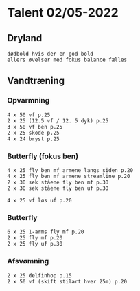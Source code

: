 # Talent 02/05-2022

## Dryland
    dødbold hvis der en god bold
    ellers øvelser med fokus balance fælles

## Vandtræning
### Opvarmning
    4 x 50 vf p.25
    2 x 25 (12.5 vf / 12. 5 dyk) p.25
    3 x 50 vf ben p.25
    2 x 25 skode p.25
    4 x 24 bryst p.25

### Butterfly (fokus ben)
    4 x 25 fly ben mf armene langs siden p.20
    4 x 25 fly ben mf armene streamline p.20
    2 x 30 sek ståene fly ben mf p.30
    2 x 30 sek ståene fly ben uf p.30

    4 x 25 vf løs uf p.20

### Butterfly 
    6 x 25 1-arms fly mf p.20
    2 x 25 fly mf p.20
    2 x 25 fly uf p.30
    
### Afsvømning
    2 x 25 delfinhop p.15
    2 x 50 vf (skift stilart hver 25m) p.20
